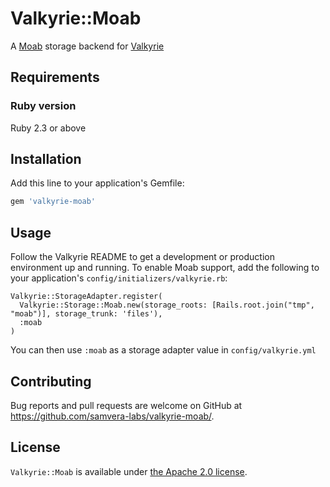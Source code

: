 # Valkyrie::Moab

A [Moab](http://journal.code4lib.org/articles/8482) storage backend for [Valkyrie](https://github.com/samvera-labs/valkyrie)

## Requirements

### Ruby version
Ruby 2.3 or above

## Installation

Add this line to your application's Gemfile:

```ruby
gem 'valkyrie-moab'
```

## Usage

Follow the Valkyrie README to get a development or production environment up and running. To enable Moab support,
add the following to your application's `config/initializers/valkyrie.rb`:

    Valkyrie::StorageAdapter.register(
      Valkyrie::Storage::Moab.new(storage_roots: [Rails.root.join("tmp", "moab")], storage_trunk: 'files'),
      :moab
    )

You can then use `:moab` as a storage adapter value in `config/valkyrie.yml`

## Contributing

Bug reports and pull requests are welcome on GitHub at https://github.com/samvera-labs/valkyrie-moab/.

## License

`Valkyrie::Moab` is available under [the Apache 2.0 license](LICENSE).

